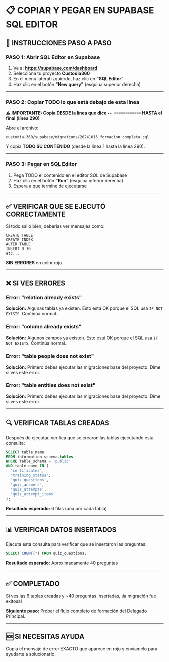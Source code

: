 # 📋 COPIAR Y PEGAR EN SUPABASE SQL EDITOR

## 🎯 INSTRUCCIONES PASO A PASO

### PASO 1: Abrir SQL Editor en Supabase

1. Ve a: **https://supabase.com/dashboard**
2. Selecciona tu proyecto **Custodia360**
3. En el menú lateral izquierdo, haz clic en **"SQL Editor"**
4. Haz clic en el botón **"New query"** (esquina superior derecha)

---

### PASO 2: Copiar TODO lo que está debajo de esta línea

**⚠️ IMPORTANTE: Copia DESDE la línea que dice `-- ============` HASTA el final (línea 290)**

Abre el archivo:
```
custodia-360/supabase/migrations/20241015_formacion_completa.sql
```

Y copia **TODO SU CONTENIDO** (desde la línea 1 hasta la línea 290).

---

### PASO 3: Pegar en SQL Editor

1. Pega TODO el contenido en el editor SQL de Supabase
2. Haz clic en el botón **"Run"** (esquina inferior derecha)
3. Espera a que termine de ejecutarse

---

## ✅ VERIFICAR QUE SE EJECUTÓ CORRECTAMENTE

Si todo salió bien, deberías ver mensajes como:

```
CREATE TABLE
CREATE INDEX
ALTER TABLE
INSERT 0 30
etc...
```

**SIN ERRORES** en color rojo.

---

## ❌ SI VES ERRORES

### Error: "relation already exists"

**Solución:** Algunas tablas ya existen. Esto está OK porque el SQL usa `IF NOT EXISTS`. Continúa normal.

### Error: "column already exists"

**Solución:** Algunos campos ya existen. Esto está OK porque el SQL usa `IF NOT EXISTS`. Continúa normal.

### Error: "table people does not exist"

**Solución:** Primero debes ejecutar las migraciones base del proyecto. Dime si ves este error.

### Error: "table entities does not exist"

**Solución:** Primero debes ejecutar las migraciones base del proyecto. Dime si ves este error.

---

## 🔍 VERIFICAR TABLAS CREADAS

Después de ejecutar, verifica que se crearon las tablas ejecutando esta consulta:

```sql
SELECT table_name
FROM information_schema.tables
WHERE table_schema = 'public'
AND table_name IN (
  'certificates',
  'training_status',
  'quiz_questions',
  'quiz_answers',
  'quiz_attempts',
  'quiz_attempt_items'
);
```

**Resultado esperado:** 6 filas (una por cada tabla)

---

## 📊 VERIFICAR DATOS INSERTADOS

Ejecuta esta consulta para verificar que se insertaron las preguntas:

```sql
SELECT COUNT(*) FROM quiz_questions;
```

**Resultado esperado:** Aproximadamente 40 preguntas

---

## ✅ COMPLETADO

Si ves las 6 tablas creadas y ~40 preguntas insertadas, ¡la migración fue exitosa!

**Siguiente paso:** Probar el flujo completo de formación del Delegado Principal.

---

## 🆘 SI NECESITAS AYUDA

Copia el mensaje de error EXACTO que aparece en rojo y envíamelo para ayudarte a solucionarlo.
